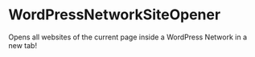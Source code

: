 # WordPressNetworkSiteOpener
Opens all websites of the current page inside a WordPress Network in a new tab!
